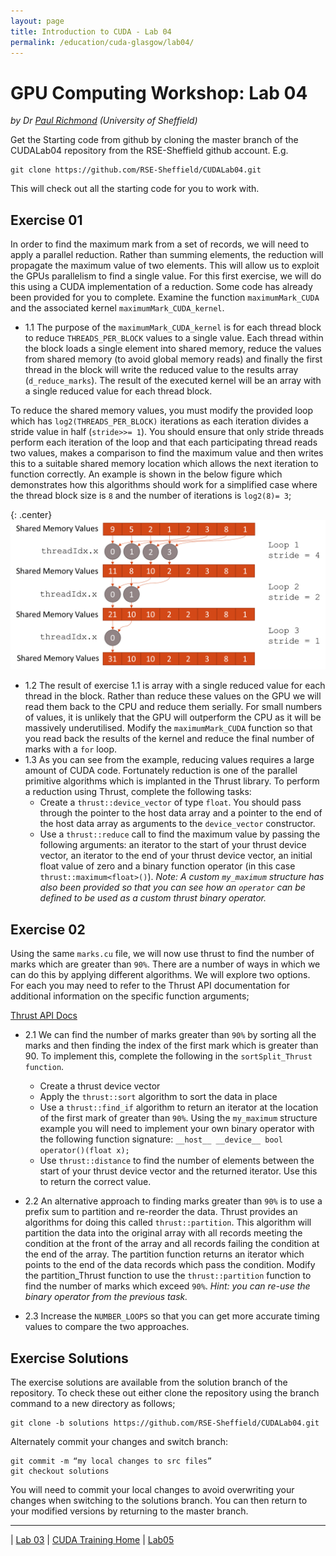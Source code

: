 ```yaml
---
layout: page
title: Introduction to CUDA - Lab 04
permalink: /education/cuda-glasgow/lab04/
---
```


# GPU Computing Workshop: Lab 04 #

*by Dr [Paul Richmond](http://paulrichmond.shef.ac.uk/) (University of Sheffield)*

Get the Starting code from github by cloning the master branch of the CUDALab04 repository from the RSE-Sheffield github account. E.g. 
    
    git clone https://github.com/RSE-Sheffield/CUDALab04.git
    
This will check out all the starting code for you to work with.

## Exercise 01 ##

In order to find the maximum mark from a set of records, we will need to apply a parallel reduction. Rather than summing elements, the reduction will propagate the maximum value of two elements. This will allow us to exploit the GPUs parallelism to find a single value. For this first exercise, we will do this using a CUDA implementation of a reduction. Some code has already been provided for you to complete. Examine the function `maximumMark_CUDA` and the associated kernel `maximumMark_CUDA_kernel`. 

* 1.1	The purpose of the `maximumMark_CUDA_kernel` is for each thread block to reduce `THREADS_PER_BLOCK` values to a single value. Each thread within the block loads a single element into shared memory, reduce the values from shared memory (to avoid global memory reads) and finally the first thread in the block will write the reduced value to the results array (`d_reduce_marks`). The result of the executed kernel will be an array with a single reduced value for each thread block. 

To reduce the shared memory values, you must modify the provided loop which has `log2(THREADS_PER_BLOCK)` iterations as each iteration divides a stride value in half (`stride>>= 1`). You should ensure that only stride threads perform each iteration of the loop and that each participating thread reads two values, makes a comparison to find the maximum value and then writes this to a suitable shared memory location which allows the next iteration to function correctly. An example is shown in the below figure which demonstrates how this algorithms should work for a simplified case where the thread block size is `8` and the number of iterations is `log2(8)= 3`;


{: .center}
![Reduction Pattern](\static\img\cuda\reduction.png)
 

* 1.2	The result of exercise 1.1 is array with a single reduced value for each thread in the block. Rather than reduce these values on the GPU we will read them back to the CPU and reduce them serially. For small numbers of values, it is unlikely that the GPU will outperform the CPU as it will be massively underutilised. Modify the `maximumMark_CUDA` function so that you read back the results of the kernel and reduce the final number of marks with a `for` loop.
* 1.3	As you can see from the example, reducing values requires a large amount of CUDA code. Fortunately reduction is one of the parallel primitive algorithms which is implanted in the Thrust library. To perform a reduction using Thrust, complete the following tasks:
    * Create a `thrust::device_vector` of type `float`. You should pass through the pointer to the host data array and a pointer to the end of the host data array as arguments to the `device_vector` constructor.
    * Use a `thrust::reduce` call to find the maximum value by passing the following arguments: an iterator to the start of your thrust device vector, an iterator to the end of your thrust device vector, an initial float value of zero and a binary function operator (in this case `thrust::maximum<float>()`). *Note: A custom `my_maximum` structure has also been provided so that you can see how an `operator` can be defined to be used as a custom thrust binary operator.*
    
## Exercise 02 ##

Using the same `marks.cu` file, we will now use thrust to find the number of marks which are greater than `90%`. There are a number of ways in which we can do this by applying different algorithms. We will explore two options. For each you may need to refer to the Thrust API documentation for additional information on the specific function arguments;

[Thrust API Docs](http://thrust.github.io/doc/modules.html)

* 2.1	We can find the number of marks greater than `90%` by sorting all the marks and then finding the index of the first mark which is greater than 90. To implement this, complete the following in the `sortSplit_Thrust function`.
    * Create a thrust device vector 
    * Apply the `thrust::sort` algorithm to sort the data in place
    * Use a `thrust::find_if` algorithm to return an iterator at the location of the first mark of greater than `90%`. Using the `my_maximum` structure example you will need to implement your own binary operator with the following function signature:
    ```__host__ __device__ bool operator()(float x);```
    * Use `thrust::distance` to find the number of elements between the start of your thrust device vector and the returned iterator. Use this to return the correct value.
    
* 2.2	An alternative approach to finding marks greater than `90%` is to use a prefix sum to partition and re-reorder the data. Thrust provides an algorithms for doing this called `thrust::partition`. This algorithm will partition the data into the original array with all records meeting the condition at the front of the array and all records failing the condition at the end of the array.  The partition function returns an iterator which points to the end of the data records which pass the condition. Modify the partition_Thrust function to use the `thrust::partition` function to find the number of marks which exceed `90%`. *Hint: you can re-use the binary operator from the previous task.*

* 2.3	Increase the `NUMBER_LOOPS` so that you can get more accurate timing values to compare the two approaches.

## Exercise Solutions ##

The exercise solutions are available from the solution branch of the repository. To check these out either clone the repository using the branch command to a new directory as follows;

    git clone -b solutions https://github.com/RSE-Sheffield/CUDALab04.git
 
Alternately commit your changes and switch branch:

    git commit -m “my local changes to src files” 
    git checkout solutions

You will need to commit your local changes to avoid overwriting your changes when switching to the solutions branch. You can then return to your modified versions by returning to the master branch.


---

&#124; [Lab 03](../lab03) &#124; [CUDA Training Home](../) &#124; [Lab05](../lab05) 


